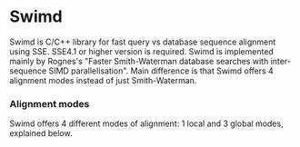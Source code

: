 # Swimd

Swimd is C/C++ library for fast query vs database sequence alignment using SSE.
SSE4.1 or higher version is required.
Swimd is implemented mainly by Rognes's "Faster Smith-Waterman database searches with inter-sequence SIMD parallelisation".
Main difference is that Swimd offers 4 alignment modes instead of just Smith-Waterman.

### Alignment modes
Swimd offers 4 different modes of alignment: 1 local and 3 global modes, explained below.

